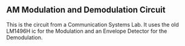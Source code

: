 ## AM Modulation and Demodulation Circuit

This is the circuit from a Communication Systems Lab. It uses the old LM1496H ic for the Modulation and an Envelope Detector for the Demodulation.
